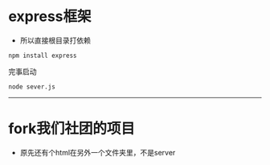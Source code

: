 # express框架
- 所以直接根目录打依赖
```
npm install express
```
完事启动
```
node sever.js
```
---
# fork我们社团的项目
- 原先还有个html在另外一个文件夹里，不是server
